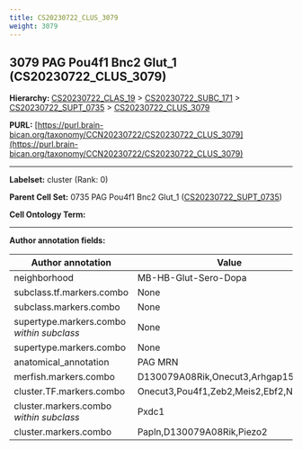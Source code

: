```yaml
---
title: CS20230722_CLUS_3079
weight: 3079
---
```

## 3079 PAG Pou4f1 Bnc2 Glut_1 (CS20230722_CLUS_3079)
<b>Hierarchy: </b>
[CS20230722_CLAS_19](../CS20230722_CLAS_19) >
[CS20230722_SUBC_171](../CS20230722_SUBC_171) >
[CS20230722_SUPT_0735](../CS20230722_SUPT_0735) >
[CS20230722_CLUS_3079](../CS20230722_CLUS_3079)

**PURL:** [https://purl.brain-bican.org/taxonomy/CCN20230722/CS20230722_CLUS_3079](https://purl.brain-bican.org/taxonomy/CCN20230722/CS20230722_CLUS_3079)

---


**Labelset:** cluster (Rank: 0)

**Parent Cell Set:** 0735 PAG Pou4f1 Bnc2 Glut_1 ([CS20230722_SUPT_0735](../CS20230722_SUPT_0735))



**Cell Ontology Term:** 

[MARKER GENES.]: #


---

[TRANSFERRED ANNOTATIONS.]: #


[AUTHOR ANNOTATION FIELDS.]: #


**Author annotation fields:**

| Author annotation | Value |
|-------------------|-------|
|neighborhood|MB-HB-Glut-Sero-Dopa|
|subclass.tf.markers.combo|None|
|subclass.markers.combo|None|
|supertype.markers.combo _within subclass_|None|
|supertype.markers.combo|None|
|anatomical_annotation|PAG MRN|
|merfish.markers.combo|D130079A08Rik,Onecut3,Arhgap15,Lpar1|
|cluster.TF.markers.combo|Onecut3,Pou4f1,Zeb2,Meis2,Ebf2,Nr2f1|
|cluster.markers.combo _within subclass_|Pxdc1|
|cluster.markers.combo|Papln,D130079A08Rik,Piezo2|
